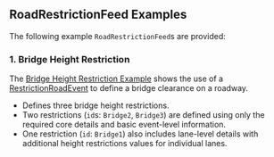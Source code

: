 ## RoadRestrictionFeed Examples
The following example `RoadRestrictionFeed`s are provided:

### 1. Bridge Height Restriction
The [Bridge Height Restriction Example](/examples/RoadRestrictionFeed/bridge_height_restriction_linestring_example.geojson) shows the use of a [RestrictionRoadEvent](/spec-content/objects/RestrictionRoadEvent.md) to define a bridge clearance on a roadway.

- Defines three bridge height restrictions.
- Two restrictions (`id`s: `Bridge2`, `Bridge3`) are defined using only the required core details and basic event-level information.
- One restriction (`id`: `Bridge1`) also includes lane-level details with additional height restrictions values for individual lanes.